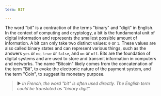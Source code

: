 ```yaml
---
term: BIT

---
```

The word "bit" is a contraction of the terms "binary" and "digit" in English. In the context of computing and cryptology, a bit is the fundamental unit of digital information and represents the smallest possible amount of information. A bit can only take two distinct values: `0` or `1`. These values are also called binary states and can represent various things, such as the answers `yes` or `no`, `true` or `false`, and `on` or `off`. Bits are the foundation of digital systems and are used to store and transmit information in computers and networks. The name "Bitcoin" likely comes from the concatenation of the term "Bit", to evoke the electronic nature of the payment system, and the term "Coin", to suggest its monetary purpose.

> ► *In French, the word "bit" is often used directly. The English term could be translated as "binary digit".*